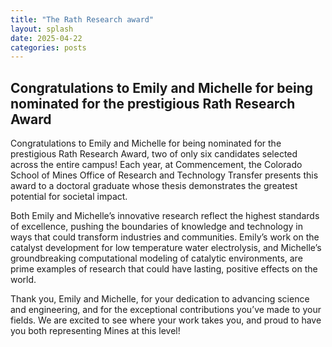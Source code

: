 ```yaml
---
title: "The Rath Research award"
layout: splash
date: 2025-04-22
categories: posts
---
```


## Congratulations to Emily and Michelle for being nominated for the prestigious Rath Research Award 
Congratulations to Emily and Michelle for being nominated for the prestigious Rath Research Award, two of only six candidates selected across the entire campus! Each year, at Commencement, the Colorado School of Mines Office of Research and Technology Transfer presents this award to a doctoral graduate whose thesis demonstrates the greatest potential for societal impact.   

Both Emily and Michelle’s innovative research reflect the highest standards of excellence, pushing the boundaries of knowledge and technology in ways that could transform industries and communities. Emily’s work on the catalyst development for low temperature water electrolysis, and Michelle’s groundbreaking computational modeling of catalytic environments, are prime examples of research that could have lasting, positive effects on the world.    

Thank you, Emily and Michelle, for your dedication to advancing science and engineering, and for the exceptional contributions you’ve made to your fields. We are excited to see where your work takes you, and proud to have you both representing Mines at this level!
